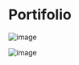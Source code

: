 # Portifolio
![image](https://user-images.githubusercontent.com/104653019/217337268-e6ee7cfa-f44f-4423-8e2a-a300240ff823.png)

![image](https://user-images.githubusercontent.com/104653019/217337506-d1b7b3d2-de9e-4d5c-9baf-e8084758c281.png)

